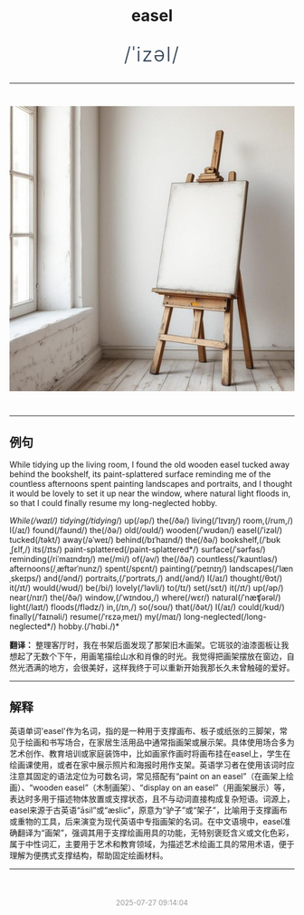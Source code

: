 <div align="center">

# easel

<div style="margin: 30px 0;">
<h1 style="font-size: 2.5em; font-weight: 300; letter-spacing: 2px; margin: 0; color: #2c3e50;">
/ˈizəl/
</h1>
</div>

</div>

---

<div align="center" style="margin: 40px 0;">

![easel](images/easel.png)

</div>

---

## 例句

While tidying up the living room, I found the old wooden easel tucked away behind the bookshelf, its paint-splattered surface reminding me of the countless afternoons spent painting landscapes and portraits, and I thought it would be lovely to set it up near the window, where natural light floods in, so that I could finally resume my long-neglected hobby.

*While(/waɪl/) tidying(/tidying*/) up(/əp/) the(/ðə/) living(/ˈlɪvɪŋ/) room,(/rum,/) I(/aɪ/) found(/faʊnd/) the(/ðə/) old(/oʊld/) wooden(/ˈwʊdən/) easel(/ˈizəl/) tucked(/təkt/) away(/əˈweɪ/) behind(/bɪˈhaɪnd/) the(/ðə/) bookshelf,(/ˈbʊkˌʃɛlf,/) its(/ɪts/) paint-splattered(/paint-splattered*/) surface(/ˈsərfəs/) reminding(/riˈmaɪndɪŋ/) me(/mi/) of(/əv/) the(/ðə/) countless(/ˈkaʊntləs/) afternoons(/ˌæftərˈnunz/) spent(/spɛnt/) painting(/ˈpeɪnɪŋ/) landscapes(/ˈlænˌskeɪps/) and(/ənd/) portraits,(/ˈpɔrtrəts,/) and(/ənd/) I(/aɪ/) thought(/θɔt/) it(/ɪt/) would(/wʊd/) be(/bi/) lovely(/ˈləvli/) to(/tɪ/) set(/sɛt/) it(/ɪt/) up(/əp/) near(/nɪr/) the(/ðə/) window,(/ˈwɪndoʊ,/) where(/wɛr/) natural(/ˈnæʧərəl/) light(/laɪt/) floods(/flədz/) in,(/ɪn,/) so(/soʊ/) that(/ðət/) I(/aɪ/) could(/kʊd/) finally(/ˈfaɪnəli/) resume(/ˈrɛzəˌmeɪ/) my(/maɪ/) long-neglected(/long-neglected*/) hobby.(/ˈhɑbi./)*

**翻译：** 整理客厅时，我在书架后面发现了那架旧木画架。它斑驳的油漆面板让我想起了无数个下午，用画笔描绘山水和肖像的时光。我觉得把画架摆放在窗边，自然光洒满的地方，会很美好，这样我终于可以重新开始我那长久未曾触碰的爱好。

---

## 解释

英语单词'easel'作为名词，指的是一种用于支撑画布、板子或纸张的三脚架，常见于绘画和书写场合，在家居生活用品中通常指画架或展示架。具体使用场合多为艺术创作、教育培训或家庭装饰中，比如画家作画时将画布挂在easel上，学生在绘画课使用，或者在家中展示照片和海报时用作支架。英语学习者在使用该词时应注意其固定的语法定位为可数名词，常见搭配有“paint on an easel”（在画架上绘画）、“wooden easel”（木制画架）、“display on an easel”（用画架展示）等，表达时多用于描述物体放置或支撑状态，且不与动词直接构成复杂短语。词源上，easel来源于古英语“āsil”或“æslic”，原意为“驴子”或“架子”，比喻用于支撑画布或重物的工具，后来演变为现代英语中专指画架的名词。在中文语境中，easel准确翻译为“画架”，强调其用于支撑绘画用具的功能，无特别褒贬含义或文化色彩，属于中性词汇，主要用于艺术和教育领域，为描述艺术绘画工具的常用术语，便于理解为便携式支撑结构，帮助固定绘画材料。


---

<div align="center" style="margin-top: 50px;">
<small style="color: #999; font-size: 0.9em;">2025-07-27 09:14:04</small>
</div>
